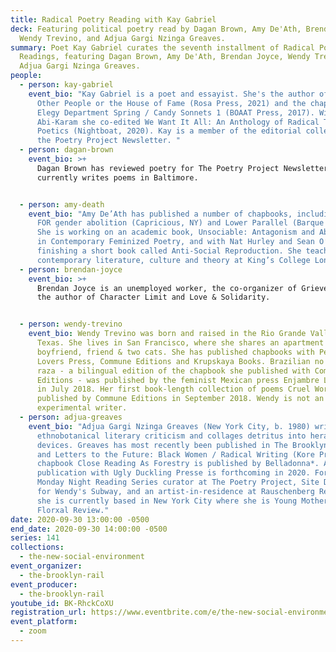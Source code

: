 ```yaml
---
title: Radical Poetry Reading with Kay Gabriel
deck: Featuring political poetry read by Dagan Brown, Amy De'Ath, Brendan Joyce,
  Wendy Trevino, and Adjua Gargi Nzinga Greaves.
summary: Poet Kay Gabriel curates the seventh installment of Radical Poetry
  Readings, featuring Dagan Brown, Amy De'Ath, Brendan Joyce, Wendy Trevino, and
  Adjua Gargi Nzinga Greaves.
people:
  - person: kay-gabriel
    event_bio: "Kay Gabriel is a poet and essayist. She's the author of Kissing
      Other People or the House of Fame (Rosa Press, 2021) and the chapbook
      Elegy Department Spring / Candy Sonnets 1 (BOAAT Press, 2017). With Andrea
      Abi-Karam she co-edited We Want It All: An Anthology of Radical Trans
      Poetics (Nightboat, 2020). Kay is a member of the editorial collective for
      the Poetry Project Newsletter. "
  - person: dagan-brown
    event_bio: >+
      Dagan Brown has reviewed poetry for The Poetry Project Newsletter and
      currently writes poems in Baltimore.


  - person: amy-death
    event_bio: "Amy De’Ath has published a number of chapbooks, including ON MY LOVE
      FOR gender abolition (Capricious, NY) and Lower Parallel (Barque Press).
      She is working on an academic book, Unsociable: Antagonism and Abstraction
      in Contemporary Feminized Poetry, and with Nat Hurley and Sean O’Brien, is
      finishing a short book called Anti-Social Reproduction. She teaches
      contemporary literature, culture and theory at King’s College London."
  - person: brendan-joyce
    event_bio: >+
      Brendan Joyce is an unemployed worker, the co-organizer of Grieveland and
      the author of Character Limit and Love & Solidarity.


  - person: wendy-trevino
    event_bio: Wendy Trevino was born and raised in the Rio Grande Valley of South
      Texas. She lives in San Francisco, where she shares an apartment with her
      boyfriend, friend & two cats. She has published chapbooks with Perfect
      Lovers Press, Commune Editions and Krupskaya Books. Brazilian no es una
      raza - a bilingual edition of the chapbook she published with Commune
      Editions - was published by the feminist Mexican press Enjambre Literario
      in July 2018. Her first book-length collection of poems Cruel Work was
      published by Commune Editions in September 2018. Wendy is not an
      experimental writer.
  - person: adjua-greaves
    event_bio: "Adjua Gargi Nzinga Greaves (New York City, b. 1980) writes
      ethnobotanical literary criticism and collages detritus into heraldic
      devices. Greaves has most recently been published in The Brooklyn Rail,
      and Letters to the Future: Black Women / Radical Writing (Kore Press). Her
      chapbook Close Reading As Forestry is published by Belladonna*. A
      publication with Ugly Duckling Presse is forthcoming in 2020. Formerly a
      Monday Night Reading Series curator at The Poetry Project, Site Director
      for Wendy's Subway, and an artist-in-residence at Rauschenberg Residency,
      she is currently based in New York City where she is Young Mother of The
      Florxal Review."
date: 2020-09-30 13:00:00 -0500
end_date: 2020-09-30 14:00:00 -0500
series: 141
collections:
  - the-new-social-environment
event_organizer:
  - the-brooklyn-rail
event_producer:
  - the-brooklyn-rail
youtube_id: BK-RhckCoXU
registration_url: https://www.eventbrite.com/e/the-new-social-environment-141-radical-poetry-with-kay-gabriel-tickets-122591419235
event_platform:
  - zoom
---
```

